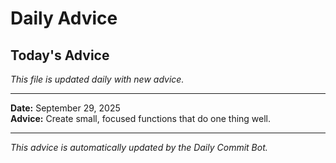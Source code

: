 # Daily Advice

## Today's Advice
*This file is updated daily with new advice.*

---

**Date:** September 29, 2025  
**Advice:** Create small, focused functions that do one thing well.

---

*This advice is automatically updated by the Daily Commit Bot.*
